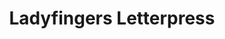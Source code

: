 ---
title: "Ladyfingers Letterpress"
url: /colorado-springs/ladyfingers-letterpress/
shop: office supplies
---